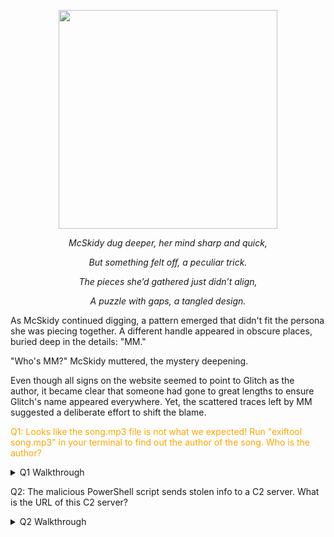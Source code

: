   <p align="center"><img src="https://github.com/user-attachments/assets/cf51aa40-b86f-49db-81f1-5dfa71f446a5" width="350"></p>

  <p align="center"><i>McSkidy dug deeper, her mind sharp and quick,</p>
<p align="center">But something felt off, a peculiar trick.</p>
<p align="center">The pieces she’d gathered just didn’t align,</p>
<p align="center">A puzzle with gaps, a tangled design.</i></p>

<p>As McSkidy continued digging, a pattern emerged that didn't fit the persona she was piecing together. A different handle appeared in obscure places, buried deep in the details: "MM."</p>
<p>"Who's MM?" McSkidy muttered, the mystery deepening.</p>
<p>Even though all signs on the website seemed to point to Glitch as the author, it became clear that someone had gone to great lengths to ensure Glitch's name appeared everywhere. Yet, the scattered traces left by MM suggested a deliberate effort to shift the blame.</p>

<p><text style="color: orange">Q1: Looks like the song.mp3 file is not what we expected! Run "exiftool song.mp3" in your terminal to find out the author of the song. Who is the author?</text></p>

<details> 
  <summary>Q1 Walkthrough</summary>
<p>Open web browser and navigate to x.x.x.x to convert video to mp3.</p>
<img src="https://github.com/user-attachments/assets/c801389f-5c74-4410-a047-1926a76a7e10" width="650"/>
<p>Extract files and navigate to path of unzipped files.</p>
<p>Run "exiftool song.mp3" for answer</p>
<img src="https://github.com/user-attachments/assets/d63f1a5f-d824-4e3f-a920-65f5a528f513" width="650"/>
 <details> 
  <summary>Q1 Answer</summary>
   <p><b>Tyler Ramsbey</b>
    <p><img src="https://github.com/user-attachments/assets/469d4bc5-a4ac-48c9-afc5-5d197a5c67c3" width="650"/></details>
</details>


<p>Q2: The malicious PowerShell script sends stolen info to a C2 server. What is the URL of this C2 server?</p>
<details>
  <summary>Q2 Walkthrough</summary>
  <p>Run "exiftool somg.mp3" and navigate to URL of file that will be downloaded through PowerShell command
  <p><img src="https://github.com/user-attachments/assets/997703c9-89dc-41c1-9bad-8c19ee7fa98f" width="1250">
</p>
  <details>
  <summary>Q2 Answer</summary>
  <p><b>http://papash3ll.thm/data</b></p>
  <p><img src="https://github.com/user-attachments/assets/28f5b8c7-3e66-4400-8b11-4d7ee140ecaa" width="650"></p></details>
